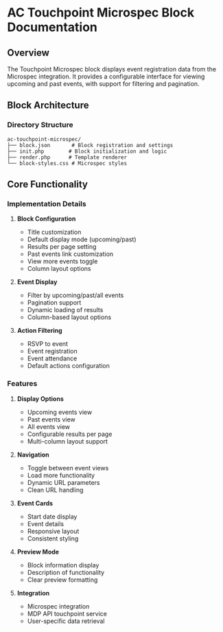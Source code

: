 # AC Touchpoint Microspec Block Documentation

## Overview
The Touchpoint Microspec block displays event registration data from the Microspec integration. It provides a configurable interface for viewing upcoming and past events, with support for filtering and pagination.

## Block Architecture

### Directory Structure
```
ac-touchpoint-microspec/
├── block.json       # Block registration and settings
├── init.php        # Block initialization and logic
├── render.php      # Template renderer
└── block-styles.css # Microspec styles
```

## Core Functionality

### Implementation Details

1. **Block Configuration**
   - Title customization
   - Default display mode (upcoming/past)
   - Results per page setting
   - Past events link customization
   - View more events toggle
   - Column layout options

2. **Event Display**
   - Filter by upcoming/past/all events
   - Pagination support
   - Dynamic loading of results
   - Column-based layout options

3. **Action Filtering**
   - RSVP to event
   - Event registration
   - Event attendance
   - Default actions configuration

### Features

1. **Display Options**
   - Upcoming events view
   - Past events view
   - All events view
   - Configurable results per page
   - Multi-column layout support

2. **Navigation**
   - Toggle between event views
   - Load more functionality
   - Dynamic URL parameters
   - Clean URL handling

3. **Event Cards**
   - Start date display
   - Event details
   - Responsive layout
   - Consistent styling

4. **Preview Mode**
   - Block information display
   - Description of functionality
   - Clear preview formatting

5. **Integration**
   - Microspec integration
   - MDP API touchpoint service
   - User-specific data retrieval
